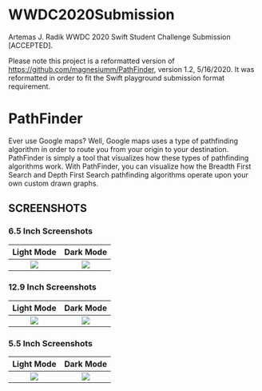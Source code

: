 # WWDC2020Submission
Artemas J. Radik WWDC 2020 Swift Student Challenge Submission [ACCEPTED].

Please note this project is a reformatted version of https://github.com/magnesiumm/PathFinder, version 1.2, 5/16/2020. It was reformatted in order to fit the Swift playground submission format requirement.

# PathFinder
Ever use Google maps? Well, Google maps uses a type of pathfinding algorithm in order to route you from your origin to your destination. PathFinder is simply a tool that visualizes how these types of pathfinding algorithms work. With PathFinder, you can visualize how the Breadth First Search and Depth First Search pathfinding algorithms operate upon your own custom drawn graphs.

## SCREENSHOTS

### 6.5 Inch Screenshots

Light Mode             |  Dark Mode
:-------------------------:|:-------------------------:
![](https://github.com/magnesiumm/PathFinder/blob/master/screenshots/6.5%20Inch%20Light%20Mode.png)  |  ![](https://github.com/magnesiumm/PathFinder/blob/master/screenshots/6.5%20Inch%20Dark%20Mode.png)

### 12.9 Inch Screenshots

Light Mode             |  Dark Mode
:-------------------------:|:-------------------------:
![](https://github.com/magnesiumm/PathFinder/blob/master/screenshots/12.9%20Inch%203rd%20Gen%20Light%20Mode.png)  |  ![](https://github.com/magnesiumm/PathFinder/blob/master/screenshots/12.9%20Inch%203rd%20Gen%20Dark%20Mode.png)

### 5.5 Inch Screenshots

Light Mode             |  Dark Mode
:-------------------------:|:-------------------------:
![](https://github.com/magnesiumm/PathFinder/blob/master/screenshots/5.5%20Inch%20Light%20Mode.png)  |  ![](https://github.com/magnesiumm/PathFinder/blob/master/screenshots/5.5%20Inch%20Dark%20Mode.png)
